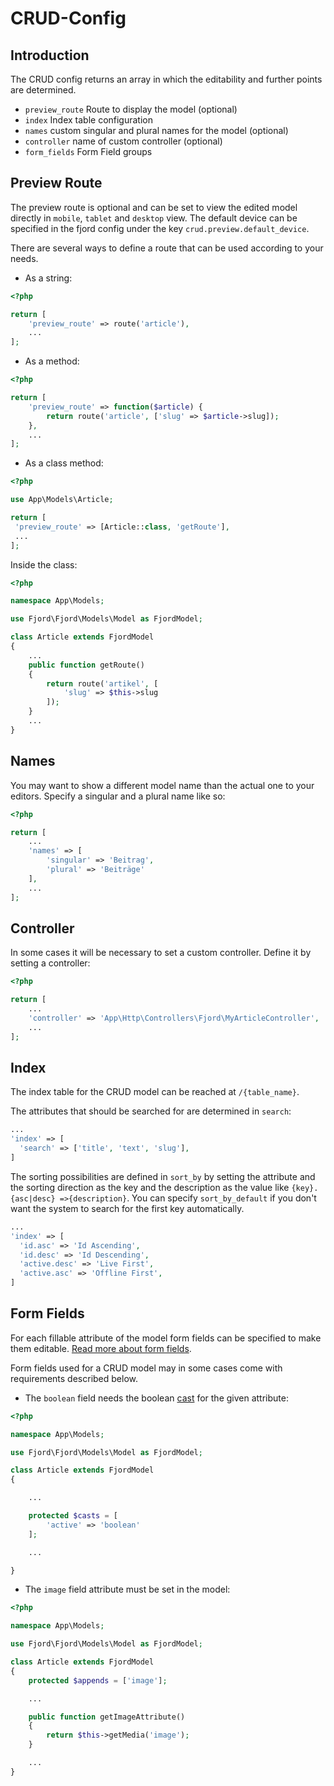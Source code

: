# CRUD-Config

## Introduction

The CRUD config returns an array in which the editability and further points are
determined.

-   `preview_route` Route to display the model (optional)
-   `index` Index table configuration
-   `names` custom singular and plural names for the model (optional)
-   `controller` name of custom controller (optional)
-   `form_fields` Form Field groups

## Preview Route

The preview route is optional and can be set to view the edited model directly
in `mobile`, `tablet` and `desktop` view. The default device can be specified in
the fjord config under the key `crud.preview.default_device`.

There are several ways to define a route that can be used according to your
needs.

-   As a string:

```php
<?php

return [
    'preview_route' => route('article'),
    ...
];
```

-   As a method:

```php
<?php

return [
    'preview_route' => function($article) {
        return route('article', ['slug' => $article->slug]);
    },
    ...
];
```

-   As a class method:

```php
<?php

use App\Models\Article;

return [
 'preview_route' => [Article::class, 'getRoute'],
 ...
];

```

Inside the class:

```php
<?php

namespace App\Models;

use Fjord\Fjord\Models\Model as FjordModel;

class Article extends FjordModel
{
    ...
    public function getRoute()
    {
        return route('artikel', [
            'slug' => $this->slug
        ]);
    }
    ...
}
```

## Names

You may want to show a different model name than the actual one to your editors.
Specify a singular and a plural name like so:

```php
<?php

return [
    ...
    'names' => [
        'singular' => 'Beitrag',
        'plural' => 'Beiträge'
    ],
    ...
];
```

## Controller

In some cases it will be necessary to set a custom controller. Define it by
setting a controller:

```php
<?php

return [
    ...
    'controller' => 'App\Http\Controllers\Fjord\MyArticleController',
    ...
];
```

## Index

The index table for the CRUD model can be reached at `/{table_name}`.

The attributes that should be searched for are determined in `search`:

```php
...
'index' => [
  'search' => ['title', 'text', 'slug'],
]
```

The sorting possibilities are defined in `sort_by` by setting the attribute and
the sorting direction as the key and the description as the value like
`{key}.{asc|desc} =>{description}`. You can specify `sort_by_default` if you
don't want the system to search for the first key automatically.

```php
...
'index' => [
  'id.asc' => 'Id Ascending',
  'id.desc' => 'Id Descending',
  'active.desc' => 'Live First',
  'active.asc' => 'Offline First',
]
```

## Form Fields

For each fillable attribute of the model form fields can be specified to make
them editable.
[Read more about form fields](/{{route}}/{{version}}/form-fields).

Form fields used for a CRUD model may in some cases come with requirements
described below.

-   The `boolean` field needs the boolean
    [cast](https://laravel.com/docs/6.0/eloquent-mutators#attribute-casting) for
    the given attribute:

```php
<?php

namespace App\Models;

use Fjord\Fjord\Models\Model as FjordModel;

class Article extends FjordModel
{

    ...

    protected $casts = [
        'active' => 'boolean'
    ];

    ...

}
```

-   The `image` field attribute must be set in the model:

```php
<?php

namespace App\Models;

use Fjord\Fjord\Models\Model as FjordModel;

class Article extends FjordModel
{
    protected $appends = ['image'];

    ...

    public function getImageAttribute()
    {
        return $this->getMedia('image');
    }

    ...
}
```
